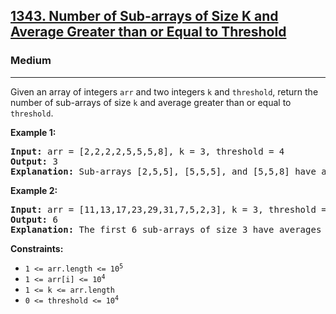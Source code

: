<h2><a href="https://leetcode.com/problems/number-of-sub-arrays-of-size-k-and-average-greater-than-or-equal-to-threshold">1343. Number of Sub-arrays of Size K and Average Greater than or Equal to Threshold</a></h2>
<h3>Medium</h3>
<hr>
<p>Given an array of integers <code>arr</code> and two integers <code>k</code> and <code>threshold</code>, return the number of sub-arrays of size <code>k</code> and average greater than or equal to <code>threshold</code>.</p>

<p><strong>Example 1:</strong></p>
<pre>
<strong>Input:</strong> arr = [2,2,2,2,5,5,5,8], k = 3, threshold = 4
<strong>Output:</strong> 3
<strong>Explanation:</strong> Sub-arrays [2,5,5], [5,5,5], and [5,5,8] have averages 4, 5, and 6 respectively. All other sub-arrays of size 3 have averages less than 4 (the threshold).
</pre>

<p><strong>Example 2:</strong></p>
<pre>
<strong>Input:</strong> arr = [11,13,17,23,29,31,7,5,2,3], k = 3, threshold = 5
<strong>Output:</strong> 6
<strong>Explanation:</strong> The first 6 sub-arrays of size 3 have averages greater than 5. Note that averages are not integers.
</pre>

<p><strong>Constraints:</strong></p>
<ul>
<li><code>1 <= arr.length <= 10<sup>5</sup></code></li>
<li><code>1 <= arr[i] <= 10<sup>4</sup></code></li>
<li><code>1 <= k <= arr.length</code></li>
<li><code>0 <= threshold <= 10<sup>4</sup></code></li>
</ul>
